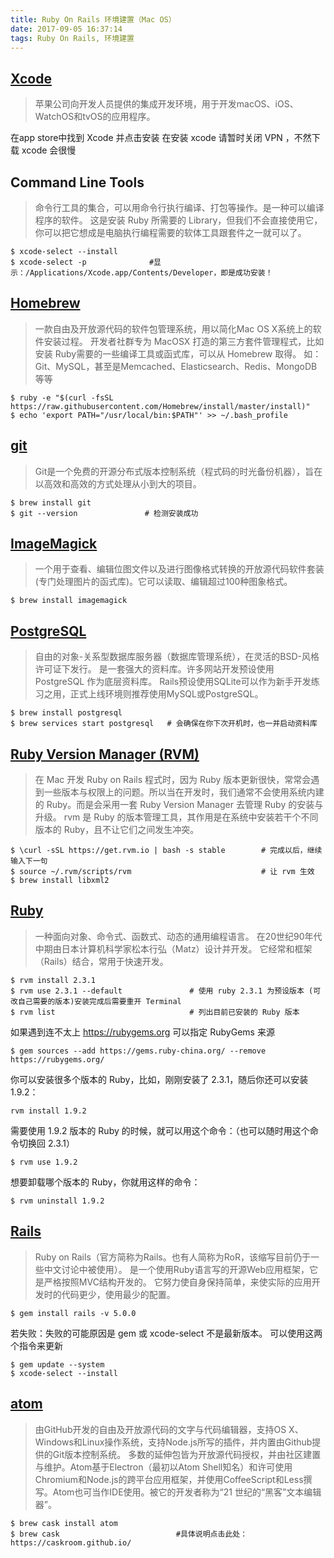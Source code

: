 ```yaml
---
title: Ruby On Rails 环境建置（Mac OS）
date: 2017-09-05 16:37:14
tags: Ruby On Rails, 环境建置
---
```



## [Xcode](https://zh.wikipedia.org/wiki/Xcode)
> 苹果公司向开发人员提供的集成开发环境，用于开发macOS、iOS、WatchOS和tvOS的应用程序。

在app store中找到 Xcode 并点击安装
在安装 xcode 请暂时关闭 VPN ，不然下载 xcode 会很慢


## Command Line Tools
> 命令行工具的集合，可以用命令行执行编译、打包等操作。是一种可以编译程序的软件。
>  这是安装 Ruby 所需要的 Library，但我们不会直接使用它，你可以把它想成是电脑执行编程需要的软体工具跟套件之一就可以了。

```
$ xcode-select --install
$ xcode-select -p              #显示：/Applications/Xcode.app/Contents/Developer，即是成功安装！
```

## [Homebrew](https://brew.sh/)
> 一款自由及开放源代码的软件包管理系统，用以简化Mac OS X系统上的软件安装过程。
> 开发者社群专为 MacOSX 打造的第三方套件管理程式，比如安装 Ruby需要的一些编译工具或函式库，可以从 Homebrew 取得。
> 如：Git、MySQL，甚至是Memcached、Elasticsearch、Redis、MongoDB等等

```
$ ruby -e "$(curl -fsSL https://raw.githubusercontent.com/Homebrew/install/master/install)"
$ echo 'export PATH="/usr/local/bin:$PATH"' >> ~/.bash_profile
```

<!--more-->

## [git](https://git-scm.com/)
> Git是一个免费的开源分布式版本控制系统（程式码的时光备份机器），旨在以高效和高效的方式处理从小到大的项目。

```
$ brew install git
$ git --version               # 检测安装成功
```

## [ImageMagick](https://www.imagemagick.org/script/index.php)
> 一个用于查看、编辑位图文件以及进行图像格式转换的开放源代码软件套装(专门处理图片的函式库)。它可以读取、编辑超过100种图象格式。

```
$ brew install imagemagick
```

## [PostgreSQL](https://www.postgresql.org/)
> 自由的对象-关系型数据库服务器（数据库管理系统），在灵活的BSD-风格许可证下发行。
> 是一套强大的资料库。许多网站开发预设使用 PostgreSQL 作为底层资料库。
> Rails预设使用SQLite可以作为新手开发练习之用，正式上线环境则推荐使用MySQL或PostgreSQL。

```
$ brew install postgresql
$ brew services start postgresql   # 会确保在你下次开机时，也一并启动资料库
```

## [Ruby Version Manager (RVM)](https://rvm.io/)
> 在 Mac 开发 Ruby on Rails 程式时，因为 Ruby 版本更新很快，常常会遇到一些版本与权限上的问题。所以当在开发时，我们通常不会使用系统内建的 Ruby。而是会采用一套 Ruby Version Manager 去管理 Ruby 的安装与升级。
> rvm 是 Ruby 的版本管理工具，其作用是在系统中安装若干个不同版本的 Ruby，且不让它们之间发生冲突。

```
$ \curl -sSL https://get.rvm.io | bash -s stable        # 完成以后，继续输入下一句
$ source ~/.rvm/scripts/rvm                             # 让 rvm 生效
$ brew install libxml2
```

## [Ruby](https://www.ruby-lang.org/zh_cn/)
> 一种面向对象、命令式、函数式、动态的通用编程语言。
> 在20世纪90年代中期由日本计算机科学家松本行弘（Matz）设计并开发。
> 它经常和框架（Rails）结合，常用于快速开发。

``` brash
$ rvm install 2.3.1
$ rvm use 2.3.1 --default               # 使用 ruby 2.3.1 为预设版本 (可改自己需要的版本)安装完成后需要重开 Terminal
$ rvm list                              # 列出目前已安装的 Ruby 版本
```

如果遇到连不太上 https://rubygems.org 可以指定 RubyGems 来源
```
$ gem sources --add https://gems.ruby-china.org/ --remove https://rubygems.org/
```

你可以安装很多个版本的 Ruby，比如，刚刚安装了 2.3.1，随后你还可以安装 1.9.2：
```
rvm install 1.9.2
```

需要使用 1.9.2 版本的 Ruby 的时候，就可以用这个命令：（也可以随时用这个命令切换回 2.3.1）

```
$ rvm use 1.9.2
```

想要卸载哪个版本的 Ruby，你就用这样的命令：
```
$ rvm uninstall 1.9.2
```

## [Rails](http://rubyonrails.org/)
> Ruby on Rails（官方简称为Rails。也有人简称为RoR，该缩写目前仍于一些中文讨论中被使用）。
> 是一个使用Ruby语言写的开源Web应用框架，它是严格按照MVC结构开发的。
> 它努力使自身保持简单，来使实际的应用开发时的代码更少，使用最少的配置。

```
$ gem install rails -v 5.0.0
```

若失败：失败的可能原因是 gem 或 xcode-select 不是最新版本。
可以使用这两个指令来更新

```
$ gem update --system
$ xcode-select --install
```

## [atom](https://atom.io/)
> 由GitHub开发的自由及开放源代码的文字与代码编辑器，支持OS X、Windows和Linux操作系统，支持Node.js所写的插件，并内置由Github提供的Git版本控制系统。
> 多数的延伸包皆为开放源代码授权，并由社区建置与维护。Atom基于Electron（最初以Atom Shell知名）和许可使用Chromium和Node.js的跨平台应用框架，并使用CoffeeScript和Less撰写。Atom也可当作IDE使用。被它的开发者称为“21 世纪的“黑客”文本编辑器”。

```
$ brew cask install atom
$ brew cask                          #具体说明点击此处：https://caskroom.github.io/
```
